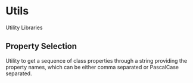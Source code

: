 # Utils
Utility Libraries

## Property Selection
Utility to get a sequence of class properties through a string providing the property names, which can be either comma separated or PascalCase separated.
